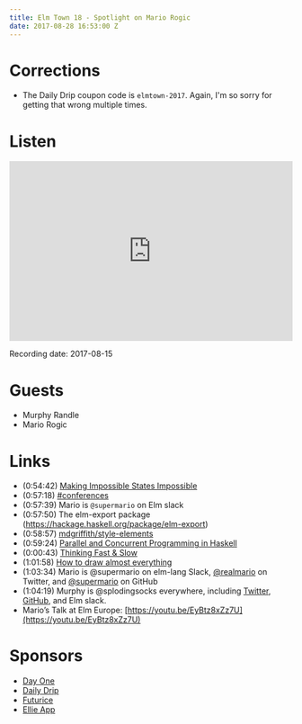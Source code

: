 ```yaml
---
title: Elm Town 18 - Spotlight on Mario Rogic
date: 2017-08-28 16:53:00 Z
---
```


# Corrections
- The Daily Drip coupon code is `elmtown-2017`. Again, I'm so sorry for getting that wrong multiple times.


# Listen
<iframe src="https://cast.rocks/player/6039/Elm-Town-18---Spotlight-on-Mario-Rogic.mp3?episodeTitle=Elm%20Town%2018%20-%20Spotlight%20on%20Mario%20Rogic&podcastTitle=Elm%20Town&episodeDate=August%2028th%2C%202017&imageURL=https%3A%2F%2Fcast.rocks%2Fhosting%2F6039%2Ffeeds%2F8YSE5.jpg&itunesLink=https%3A%2F%2Fitunes.apple.com%2Fus%2Fpodcast%2Felm-town%2Fid1158047037%3Fmt%3D2" style="border: none; min-height: 265px; max-height: 320px; max-width: 558px; min-width: 270px; width: 100%; height: 100%;" scrollbars="no"></iframe>

Recording date: 2017-08-15


# Guests
- Murphy Randle
- Mario Rogic


# Links
- (0:54:42) [Making Impossible States Impossible](https://www.youtube.com/watch?v=IcgmSRJHu_8)
- (0:57:18) [#conferences](https://elmlang.herokuapp.com/)
- (0:57:39) Mario is `@supermario` on Elm slack
- (0:57:50) The elm-export package (https://hackage.haskell.org/package/elm-export)
- (0:58:57) [mdgriffith/style-elements](http://package.elm-lang.org/packages/mdgriffith/style-elements/latest)
- (0:59:24) [Parallel and Concurrent Programming in Haskell](http://chimera.labs.oreilly.com/books/1230000000929)
- (0:00:43) [Thinking Fast & Slow](https://www.amazon.com/Thinking-Fast-Slow-Daniel-Kahneman/dp/0374533555)
- (1:01:58) [How to draw almost everything](https://www.amazon.com/How-Draw-Almost-Everything-Illustrated/dp/1631591401)
- (1:03:34) Mario is @supermario on elm-lang Slack, [@realmario](https://twitter.com/realmario) on Twitter, and [@supermario](https://github.com/supermario) on GitHub
- (1:04:19) Murphy is @splodingsocks everywhere, including [Twitter](https://twitter.com/splodingsocks), [GitHub](https://github.com/splodingsocks), and Elm slack.
- Mario’s Talk at Elm Europe: [https://youtu.be/EyBtz8xZz7U](https://youtu.be/EyBtz8xZz7U)


# Sponsors
- [Day One](https://dayoneapp.com)
- [Daily Drip](https://www.dailydrip.com/)
- [Futurice](http://futurice.com/)
- [Ellie App](https://ellie-app.com/new)
